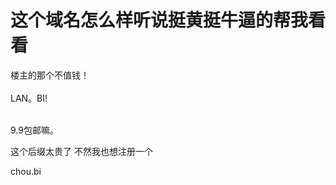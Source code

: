 # 这个域名怎么样听说挺黄挺牛逼的帮我看看


楼主的那个不值钱！<br />
<br />
LAN。BI!<br />
<br />
<img src="static/image/smiley/default/lol.gif" smilieid="12" border="0" alt="" /><img src="static/image/smiley/default/lol.gif" smilieid="12" border="0" alt="" /><img src="static/image/smiley/default/lol.gif" smilieid="12" border="0" alt="" />

9.9包邮嘛。 <img src="static/image/smiley/default/smile.gif" smilieid="1" border="0" alt="" />

这个后缀太贵了 不然我也想注册一个<br />


chou.bi
